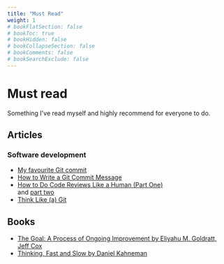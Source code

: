 ```yaml
---
title: "Must Read"
weight: 1
# bookFlatSection: false
# bookToc: true
# bookHidden: false
# bookCollapseSection: false
# bookComments: false
# bookSearchExclude: false
---
```


# Must read

Something I've read myself and highly recommend for everyone to do.

## Articles

### Software development

- [My favourite Git commit](https://dhwthompson.com/2019/my-favourite-git-commit)
- [How to Write a Git Commit Message](https://chris.beams.io/posts/git-commit/)
- [How to Do Code Reviews Like a Human (Part One)](https://mtlynch.io/human-code-reviews-1/)  
and [part two](https://mtlynch.io/human-code-reviews-2/)
- [Think Like (a) Git](http://think-like-a-git.net/)

## Books

- [The Goal: A Process of Ongoing Improvement by Eliyahu M. Goldratt, Jeff Cox](https://www.goodreads.com/book/show/113934.The_Goal?from_search=true&from_srp=true&qid=A9yViUl4VU&rank=3)
- [Thinking, Fast and Slow by Daniel Kahneman](https://www.goodreads.com/book/show/11468377-thinking-fast-and-slow?from_search=true&from_srp=true&qid=ClCCkmEEoT&rank=1)
